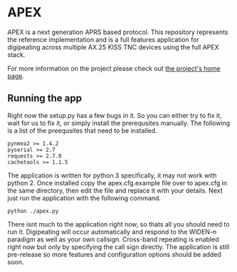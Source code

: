 # APEX

APEX is a next generation APRS based protocol. This repository represents the reference implementation and is a full features application for digipeating across multiple AX.25 KISS TNC devices using the full APEX stack.

For more information on the project please check out [the project's home page](http://apexprotocol.com/).

## Running the app

Right now the setup.py has a few bugs in it. So you can either try to fix it, wait for us to fix it, or simply install
the prerequsites manually. The following is a list of the preequsites that need to be installed.

    pynmea2 >= 1.4.2
    pyserial >= 2.7
    requests >= 2.7.0
    cachetools >= 1.1.5

The application is written for python 3 specifically, it may not work with python 2. Once installed copy the
apex.cfg.example file over to apex.cfg in the same directory, then edit the file and replace it with your details. Next
just run the application with the following command.

    python ./apex.py

There isnt much to the application right now, so thats all you should need to run it. Digipeating will occur
automatically and respond to the WIDEN-n paradigm as well as your own callsign. Cross-band repeating is enabled right
now but only by specifying the call sign directly. The application is still pre-release so more features and
configuration options should be added soon.
